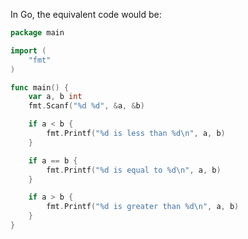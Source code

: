 In Go, the equivalent code would be:

```Go
package main

import (
	"fmt"
)

func main() {
	var a, b int
	fmt.Scanf("%d %d", &a, &b)

	if a < b {
		fmt.Printf("%d is less than %d\n", a, b)
	}

	if a == b {
		fmt.Printf("%d is equal to %d\n", a, b)
	}

	if a > b {
		fmt.Printf("%d is greater than %d\n", a, b)
	}
}
```
